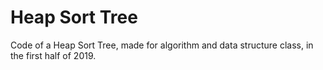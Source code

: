 # Heap Sort Tree

Code of a Heap Sort Tree, made for algorithm and data structure class, in the first half of 2019.

